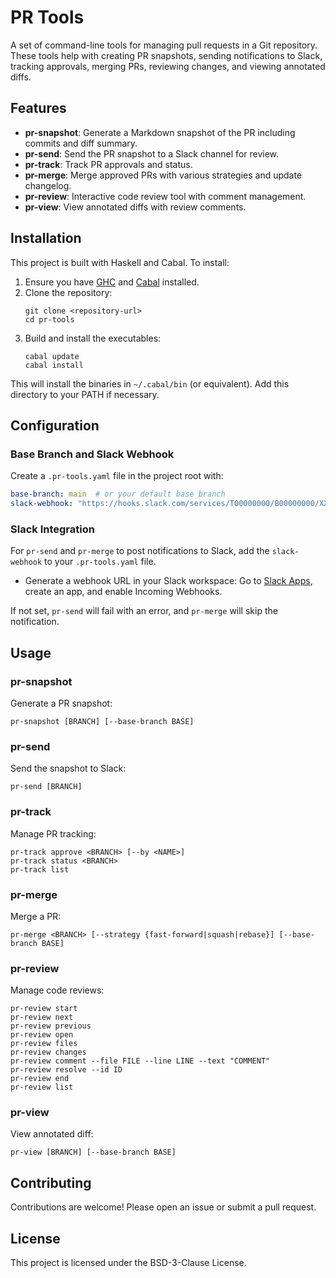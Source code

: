 # PR Tools

A set of command-line tools for managing pull requests in a Git repository. These tools help with creating PR snapshots, sending notifications to Slack, tracking approvals, merging PRs, reviewing changes, and viewing annotated diffs.

## Features

- **pr-snapshot**: Generate a Markdown snapshot of the PR including commits and diff summary.
- **pr-send**: Send the PR snapshot to a Slack channel for review.
- **pr-track**: Track PR approvals and status.
- **pr-merge**: Merge approved PRs with various strategies and update changelog.
- **pr-review**: Interactive code review tool with comment management.
- **pr-view**: View annotated diffs with review comments.

## Installation

This project is built with Haskell and Cabal. To install:

1. Ensure you have [GHC](https://www.haskell.org/ghc/) and [Cabal](https://www.haskell.org/cabal/) installed.
2. Clone the repository:
   ```
   git clone <repository-url>
   cd pr-tools
   ```
3. Build and install the executables:
   ```
   cabal update
   cabal install
   ```

This will install the binaries in `~/.cabal/bin` (or equivalent). Add this directory to your PATH if necessary.

## Configuration

### Base Branch and Slack Webhook

Create a `.pr-tools.yaml` file in the project root with:
```yaml
base-branch: main  # or your default base branch
slack-webhook: "https://hooks.slack.com/services/T00000000/B00000000/XXXXXXXXXXXXXXXXXXXXXXXX"  # optional Slack webhook URL
```

### Slack Integration

For `pr-send` and `pr-merge` to post notifications to Slack, add the `slack-webhook` to your `.pr-tools.yaml` file.

- Generate a webhook URL in your Slack workspace: Go to [Slack Apps](https://api.slack.com/apps), create an app, and enable Incoming Webhooks.

If not set, `pr-send` will fail with an error, and `pr-merge` will skip the notification.

## Usage

### pr-snapshot

Generate a PR snapshot:
```
pr-snapshot [BRANCH] [--base-branch BASE]
```

### pr-send

Send the snapshot to Slack:
```
pr-send [BRANCH]
```

### pr-track

Manage PR tracking:
```
pr-track approve <BRANCH> [--by <NAME>]
pr-track status <BRANCH>
pr-track list
```

### pr-merge

Merge a PR:
```
pr-merge <BRANCH> [--strategy {fast-forward|squash|rebase}] [--base-branch BASE]
```

### pr-review

Manage code reviews:
```
pr-review start
pr-review next
pr-review previous
pr-review open
pr-review files
pr-review changes
pr-review comment --file FILE --line LINE --text "COMMENT"
pr-review resolve --id ID
pr-review end
pr-review list
```

### pr-view

View annotated diff:
```
pr-view [BRANCH] [--base-branch BASE]
```

## Contributing

Contributions are welcome! Please open an issue or submit a pull request.

## License

This project is licensed under the BSD-3-Clause License.
